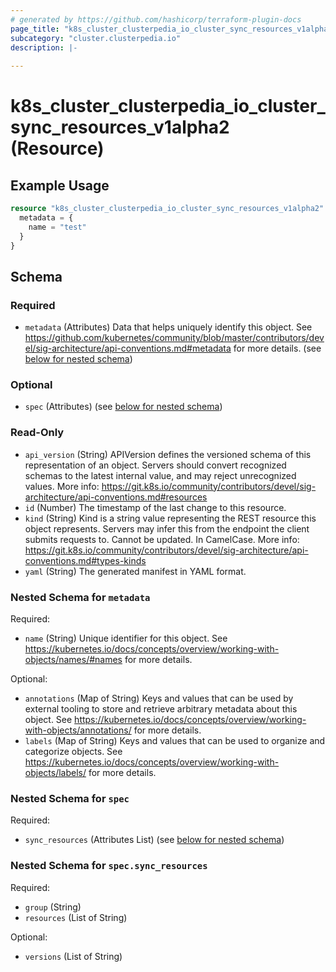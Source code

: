 ```yaml
---
# generated by https://github.com/hashicorp/terraform-plugin-docs
page_title: "k8s_cluster_clusterpedia_io_cluster_sync_resources_v1alpha2 Resource - terraform-provider-k8s"
subcategory: "cluster.clusterpedia.io"
description: |-
  
---
```


# k8s_cluster_clusterpedia_io_cluster_sync_resources_v1alpha2 (Resource)



## Example Usage

```terraform
resource "k8s_cluster_clusterpedia_io_cluster_sync_resources_v1alpha2" "minimal" {
  metadata = {
    name = "test"
  }
}
```

<!-- schema generated by tfplugindocs -->
## Schema

### Required

- `metadata` (Attributes) Data that helps uniquely identify this object. See https://github.com/kubernetes/community/blob/master/contributors/devel/sig-architecture/api-conventions.md#metadata for more details. (see [below for nested schema](#nestedatt--metadata))

### Optional

- `spec` (Attributes) (see [below for nested schema](#nestedatt--spec))

### Read-Only

- `api_version` (String) APIVersion defines the versioned schema of this representation of an object. Servers should convert recognized schemas to the latest internal value, and may reject unrecognized values. More info: https://git.k8s.io/community/contributors/devel/sig-architecture/api-conventions.md#resources
- `id` (Number) The timestamp of the last change to this resource.
- `kind` (String) Kind is a string value representing the REST resource this object represents. Servers may infer this from the endpoint the client submits requests to. Cannot be updated. In CamelCase. More info: https://git.k8s.io/community/contributors/devel/sig-architecture/api-conventions.md#types-kinds
- `yaml` (String) The generated manifest in YAML format.

<a id="nestedatt--metadata"></a>
### Nested Schema for `metadata`

Required:

- `name` (String) Unique identifier for this object. See https://kubernetes.io/docs/concepts/overview/working-with-objects/names/#names for more details.

Optional:

- `annotations` (Map of String) Keys and values that can be used by external tooling to store and retrieve arbitrary metadata about this object. See https://kubernetes.io/docs/concepts/overview/working-with-objects/annotations/ for more details.
- `labels` (Map of String) Keys and values that can be used to organize and categorize objects. See https://kubernetes.io/docs/concepts/overview/working-with-objects/labels/ for more details.


<a id="nestedatt--spec"></a>
### Nested Schema for `spec`

Required:

- `sync_resources` (Attributes List) (see [below for nested schema](#nestedatt--spec--sync_resources))

<a id="nestedatt--spec--sync_resources"></a>
### Nested Schema for `spec.sync_resources`

Required:

- `group` (String)
- `resources` (List of String)

Optional:

- `versions` (List of String)


